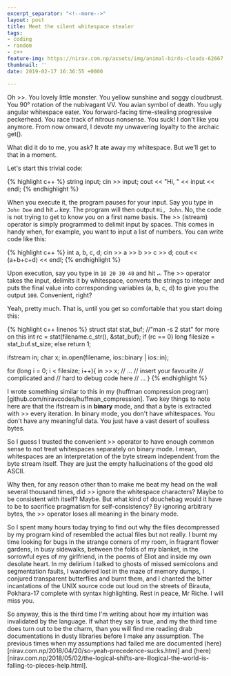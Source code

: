 ```yaml
---
excerpt_separator: "<!--more-->"
layout: post
title: Meet the silent whitespace stealer
tags:
- coding
- random
- c++
feature-img: https://nirav.com.np/assets/img/animal-birds-clouds-62667.jpg
thumbnail: ''
date: 2019-02-17 16:36:55 +0000

---
```

Oh >>. You lovely little monster. You yellow sunshine and soggy cloudbrust. You 90° rotation of the nubivagant VV. You avian symbol of death. You ugly angular whitespace eater. You forward-facing time-stealing progressive peckerhead. You race track of nitrous nonsense. You suck! I don't like you anymore. From now onward, I devote my unwavering loyalty to the archaic get().
<!--more-->

What did it do to me, you ask? It ate away my whitespace. But we'll get to that in a moment.

Let's start this trivial code:

{% highlight c++ %}
string input;
cin >> input;
cout << "Hi, " << input << endl;
{% endhighlight %}

When you execute it, the program pauses for your input. Say you type in `John Doe` and hit `↵` key. The program will then output `Hi, John`. No, the code is not trying to get to know you on a first name basis. The >> (istream) operator is simply programmed to delimit input by spaces. This comes in handy when, for example, you want to input a list of numbers. You can write code like this:

{% highlight c++ %}
int a, b, c, d;
cin >> a >> b >> c >> d;
cout << (a+b+c+d) << endl;
{% endhighlight %}

Upon execution, say you type in `10 20 30 40` and hit `↵`. The >> operator takes the input, delimits it by whitespace, converts the strings to integer and puts the final value into corresponding variables (a, b, c, d) to give you the output `100`. Convenient, right?

Yeah, pretty much. That is, until you get so comfortable that you start doing this:

{% highlight c++ linenos %}
struct stat stat_buf; //"man -s 2 stat" for more on this
int rc = stat(filename.c_str(), &stat_buf);
if (rc == 0)
    long filesize = stat_buf.st_size;
else
    return 1;

ifstream in;
char x;
in.open(filename, ios::binary | ios::in);
    
for (long i = 0; i < filesize; i++){
    in >> x;
    // ...
    // insert your favourite
    // complicated and
    // hard to debug code here
    // ...
}
{% endhighlight %}

I wrote something similar to this in my (huffman compression program)[github.com/niravcodes/huffman_compression]. Two key things to note here are that the ifstream is in **binary** mode, and that a byte is extracted with >> every iteration. In binary mode, you don't have whitespaces. You don't have any meaningful data. You just have a vast desert of soulless bytes.

So I guess I trusted the convenient >> operator to have enough common sense to not treat whitespaces separately on binary mode. I mean, whitespaces are an interpretation of the byte stream independent from the byte stream itself. They are just the empty hallucinations of the good old ASCII. 

Why then, for any reason other than to make me beat my head on the wall several thousand times, did >> ignore the whitespace characters? Maybe to be consistent with itself? Maybe. But what kind of douchebag would it have to be to sacrifice pragmatism for self-consistency? By ignoring arbitrary bytes, the >> operator loses all meaning in the binary mode. 

So I spent many hours today trying to find out why the files decompressed by my program kind of resembled the actual files but not really. I burnt my time looking for bugs in the strange corners of my room, in fragrant flower gardens, in busy sidewalks, between the folds of my blanket, in the sorrowful eyes of my girlfriend, in the poems of Eliot and inside my own desolate heart. In my delirium I talked to ghosts of missed semicolons and segmentation faults, I wandered lost in the maze of memory dumps, I conjured transparent butterflies and burnt them, and I chanted the bitter incantations of the UNIX source code out loud on the streets of Birauta, Pokhara-17 complete with syntax highlighting. Rest in peace, Mr Riche. I will miss you.

So anyway, this is the third time I'm writing about how my intuition was invalidated by the language. If what they say is true, and my the third time does turn out to be the charm, than you will find me reading drab documentations in dusty libraries before I make any assumption. The previous times when my assumptions had failed me are documented (here)[nirav.com.np/2018/04/20/so-yeah-precedence-sucks.html] and (here)[nirav.com.np/2018/05/02/the-logical-shifts-are-illogical-the-world-is-falling-to-pieces-help.html].